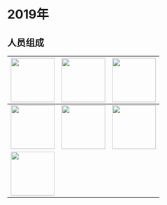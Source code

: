 # 2019年

## 人员组成

| <a href="https://github.com/woshixiaotugo"><img wigth="100px" height="100px" src="https://avatars.githubusercontent.com/u/75360570?v=4"></a> | <a href="https://github.com/sakurazro"><img wigth="100px" height="100px" src="https://avatars.githubusercontent.com/u/83265180?v=4"></a> | <a href="https://github.com/xiaoxunyao"><img wigth="100px" height="100px" src="https://avatars.githubusercontent.com/u/43719490?v=4"></a> |
| ------------------------------------------------------------ | ------------------------------------------------------------ | ------------------------------------------------------------ |
| <a href="https://github.com/wuaqing"><img wigth="100px" height="100px" src="https://avatars.githubusercontent.com/u/69466837?v=4"></a> | <a href="https://github.com/qiuqiuya-get"><img wigth="100px" height="100px" src="https://avatars.githubusercontent.com/u/71318039?v=4"></a> | <a href="https://github.com/missyou-zxt"><img wigth="100px" height="100px" src="https://avatars.githubusercontent.com/u/71317286?v=4"></a> |
| <a href="https://github.com/FanHoozy"><img wigth="100px" height="100px" src="https://avatars.githubusercontent.com/u/63771111?v=4"></a> |                                                              |                                                              |
